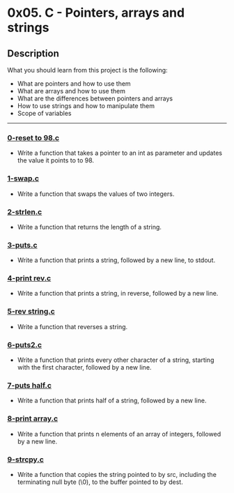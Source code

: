 # 0x05. C - Pointers, arrays and strings

## Description
What you should learn from this project is the following:

* What are pointers and how to use them
* What are arrays and how to use them
* What are the differences between pointers and arrays
* How to use strings and how to manipulate them
* Scope of variables

---

### [0-reset to 98.c](./0-reset_to_98.c)
* Write a function that takes a pointer to an int as parameter and updates the value it points to to 98.

### [1-swap.c](./1-swap.c)
* Write a function that swaps the values of two integers.

### [2-strlen.c](./2-strlen.c)
* Write a function that returns the length of a string.

### [3-puts.c](./3-puts.c)
* Write a function that prints a string, followed by a new line, to stdout.

### [4-print rev.c](./4-print_rev.c)
* Write a function that prints a string, in reverse, followed by a new line.

### [5-rev string.c](./5-rev_string.c)
* Write a function that reverses a string.

### [6-puts2.c](./6-puts2.c)
* Write a function that prints every other character of a string, starting with the first character, followed by a new line.

### [7-puts half.c](./7-puts_half.c)
* Write a function that prints half of a string, followed by a new line.

### [8-print array.c](./8-print_array.c)
* Write a function that prints n elements of an array of integers, followed by a new line.

### [9-strcpy.c](./9-strcpy.c)
* Write a function that copies the string pointed to by src, including the terminating null byte (\0), to the buffer pointed to by dest.

